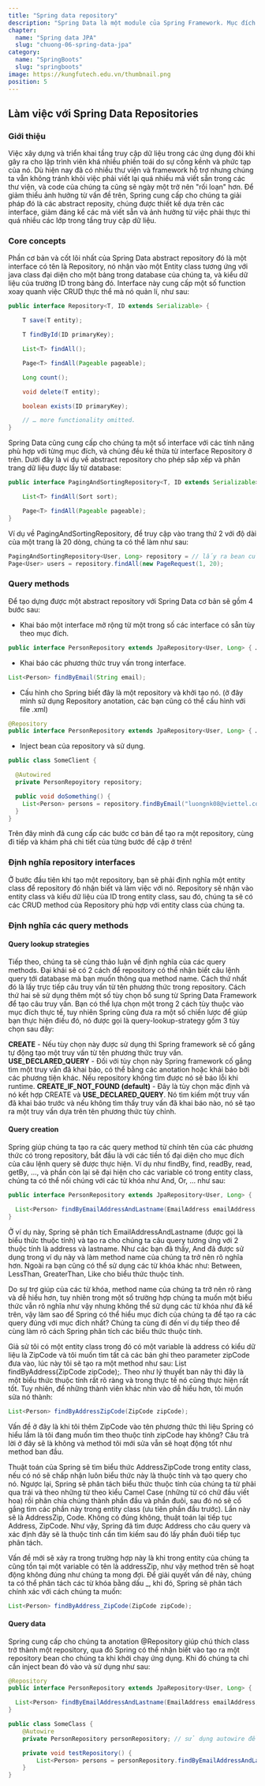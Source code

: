 ```yaml
---
title: "Spring data repository"
description: "Spring Data là một module của Spring Framework. Mục đích của Spring Data JPA là giảm thiểu việc thực hiện quá nhiều bước để có thể implement được JPA."
chapter:
  name: "Spring data JPA"
  slug: "chuong-06-spring-data-jpa"
category:
  name: "SpringBoots"
  slug: "springboots"
image: https://kungfutech.edu.vn/thumbnail.png
position: 5
---
```


## Làm việc với Spring Data Repositories

### Giới thiệu

Việc xây dựng và triển khai tầng truy cập dữ liệu trong các ứng dụng đôi khi gây ra cho lập trình viên khá nhiều phiền toái do sự cồng kềnh và phức tạp của nó. Dù hiện nay đã có nhiều thư viện và framework hỗ trợ nhưng chúng ta vẫn không tránh khỏi việc phải viết lại quá nhiều mã viết sẵn trong các thư viện, và code của chúng ta cũng sẽ ngày một trở nên "rối loạn" hơn. Để giảm thiểu ảnh hưởng từ vấn đề trên, Spring cung cấp cho chúng ta giải pháp đó là các abstract reposity, chúng được thiết kế dựa trên các interface, giảm đáng kể các mã viết sẵn và ảnh hưởng từ việc phải thực thi quá nhiều các lớp trong tầng truy cập dữ liệu.

### Core concepts

Phần cơ bản và cốt lõi nhất của Spring Data abstract repository đó là một interface có tên là Repository, nó nhận vào một Entity class tương ứng với java class đại diện cho một bảng trong database của chúng ta, và kiểu dữ liệu của trường ID trong bảng đó. Interface này cung cấp một số function xoay quanh việc CRUD thực thể mà nó quản lí, như sau:

```java
public interface Repository<T, ID extends Serializable> {

    T save(T entity);

    T findById(ID primaryKey);

    List<T> findAll();

    Page<T> findAll(Pageable pageable);

    Long count();

    void delete(T entity);

    boolean exists(ID primaryKey);

    // … more functionality omitted.
}

```

Spring Data cũng cung cấp cho chúng ta một số interface với các tính năng phù hợp với từng mục đích, và chúng đều kế thừa từ interface Repository ở trên. Dưới đây là ví dụ về abstract repository cho phép sắp xếp và phân trang dữ liệu được lấy từ database:

```java
public interface PagingAndSortingRepository<T, ID extends Serializable> extends Repository<T, ID> {

    List<T> findAll(Sort sort);

    Page<T> findAll(Pageable pageable);
}

```

Ví dụ về PagingAndSortingRepository, để truy cập vào trang thứ 2 với độ dài của một trang là 20 dòng, chúng ta có thể làm như sau:

```java
PagingAndSortingRepository<User, Long> repository = // lấy ra bean của repository
Page<User> users = repository.findAll(new PageRequest(1, 20);
```

### Query methods

Để tạo dựng được một abstract repository với Spring Data cơ bản sẽ gồm 4 bước sau:

- Khai báo một interface mở rộng từ một trong số các interface có sẵn tùy theo mục đích.

```java
public interface PersonRepository extends JpaRepository<User, Long> { … }
```

- Khai báo các phương thức truy vấn trong interface.

```java
List<Person> findByEmail(String email);
```

- Cấu hình cho Spring biết đây là một repository và khởi tạo nó. (ở đây mình sử dụng Repository anotation, các bạn cũng có thể cấu hình với file .xml)

```java
@Repository
public interface PersonRepository extends JpaRepository<User, Long> { … }
```

- Inject bean của repository và sử dụng.

```java
public class SomeClient {

  @Autowired
  private PersonRepoyitory repository;

  public void doSomething() {
    List<Person> persons = repository.findByEmail("luongnk08@viettel.com.vn");
  }
}
```

Trên đây mình đã cung cấp các bước cơ bản để tạo ra một repository, cùng đi tiếp và khám phá chi tiết của từng bước đề cập ở trên!

### Định nghĩa repository interfaces

Ở bước đầu tiên khi tạo một repository, bạn sẽ phải định nghĩa một entity class để repository đó nhận biết và làm việc với nó. Repository sẽ nhận vào entity class và kiểu dữ liệu của ID trong entity class, sau đó, chúng ta sẽ có các CRUD method của Repository phù hợp với entity class của chúng ta.

### Định nghĩa các query methods

#### Query lookup strategies

Tiếp theo, chúng ta sẽ cùng thảo luận về định nghĩa của các query methods. Đại khái sẽ có 2 cách để repository có thể nhận biết câu lệnh query tới database mà bạn muốn thông qua method name. Cách thứ nhất đó là lấy trực tiếp câu truy vấn từ tên phương thức trong repository. Cách thứ hai sẽ sử dụng thêm một số tùy chọn bổ sung từ Spring Data Framework để tạo câu truy vấn. Bạn có thể lựa chọn một trong 2 cách tùy thuộc vào mục đích thực tế, tuy nhiên Spring cũng đưa ra một số chiến lược để giúp bạn thực hiện điều đó, nó được gọi là query-lookup-strategy gồm 3 tùy chọn sau đây:

**CREATE** - Nếu tùy chọn này được sử dụng thì Spring framework sẽ cố gắng tự động tạo một truy vấn từ tên phương thức truy vấn.
**USE_DECLARED_QUERY** - Đối với tùy chọn này Spring framework cố gắng tìm một truy vấn đã khai báo, có thể bằng các anotation hoặc khái báo bởi các phương tiện khác. Nếu repository không tìm được nó sẽ báo lỗi khi runtime.
**CREATE_IF_NOT_FOUND (default)** - Đây là tùy chọn mặc định và nó kết hợp CREATE và **USE_DECLARED_QUERY**. Nó tìm kiếm một truy vấn đã khai báo trước và nếu không tìm thấy truy vấn đã khai báo nào, nó sẽ tạo ra một truy vấn dựa trên tên phương thức tùy chỉnh.

#### Query creation

Spring giúp chúng ta tạo ra các query method từ chính tên của các phương thức có trong repository, bắt đầu là với các tiền tố đại diện cho mục đích của câu lệnh query sẽ được thực hiện. Ví dụ như findBy, find, readBy, read, getBy, ..., và phần còn lại sẽ đại hiện cho các variable có trong entity class, chúng ta có thể nối chúng với các từ khóa như And, Or, ... như sau:

```java
public interface PersonRepository extends JpaRepository<User, Long> {

  List<Person> findByEmailAddressAndLastname(EmailAddress emailAddress, String lastname);
}
```

Ở ví dụ này, Spring sẽ phân tích EmailAddressAndLastname (được gọi là biểu thức thuộc tính) và tạo ra cho chúng ta câu query tương ứng với 2 thuộc tính là address và lastname. Như các bạn đã thấy, And đã được sử dụng trong ví dụ này và làm method name của chúng ta trở nên rõ nghĩa hơn. Ngoài ra bạn cũng có thể sử dụng các từ khóa khác như: Between, LessThan, GreaterThan, Like cho biểu thức thuộc tính.

Do sự trợ giúp của các từ khóa, method name của chúng ta trở nên rõ ràng và dễ hiểu hơn, tuy nhiên trong một số trường hợp chúng ta muốn một biểu thức vẫn rõ nghĩa như vậy nhưng không thể sử dụng các từ khóa như đã kể trên, vậy làm sao để Spring có thể hiểu mục đích của chúng ta để tạo ra các query đúng với mục đích nhất? Chúng ta cùng đi đến ví dụ tiếp theo để cùng làm rõ cách Spring phân tích các biểu thức thuộc tính.

Giả sử tôi có một entity class trong đó có một variable là address có kiểu dữ liệu là ZipCode và tôi muốn tìm tất cả các bản ghi theo parameter zipCode đưa vào, lúc này tôi sẽ tạo ra một method như sau: List<Person> findByAddress(ZipCode zipCode);. Theo như lý thuyết ban nãy thì đây là một biểu thức thuộc tính rất rõ ràng và trong thực tế nó cũng thực hiện rất tốt. Tuy nhiên, để những thành viên khác nhìn vào dễ hiểu hơn, tôi muốn sửa nó thành:

```java
List<Person> findByAddressZipCode(ZipCode zipCode);
```

Vấn đề ở đây là khi tôi thêm ZipCode vào tên phương thức thì liệu Spring có hiểu lầm là tôi đang muốn tìm theo thuộc tính zipCode hay không? Câu trả lời ở đây sẽ là không và method tôi mới sửa vẫn sẽ hoạt động tốt như method ban đầu.

Thuật toán của Spring sẽ tìm biểu thức AddressZipCode trong entity class, nếu có nó sẽ chấp nhận luôn biểu thức này là thuộc tính và tạo query cho nó. Ngược lại, Spring sẽ phân tách biểu thức thuộc tính của chúng ta từ phải qua trái và theo những từ theo kiểu Camel Case (những từ có chữ đầu viết hoa) rồi phân chia chúng thành phần đầu và phần đuôi, sau đó nó sẽ cố gắng tìm các phần này trong entity class (ưu tiên phần đầu trước). Lần này sẽ là AddressZip, Code. Không có đúng không, thuật toán lại tiếp tục Address, ZipCode. Như vậy, Spring đã tìm được Address cho câu query và xác định đây sẽ là thuộc tính cần tìm kiếm sau đó lấy phần đuôi tiếp tục phân tách.

Vấn đề mới sẽ xảy ra trong trường hợp này là khi trong entity của chúng ta cũng tồn tại một variable có tên là addressZip, như vậy method trên sẽ hoạt động không đúng như chúng ta mong đợi. Để giải quyết vấn đề này, chúng ta có thể phân tách các từ khóa bằng dấu \_, khi đó, Spring sẽ phân tách chính xác với cách chúng ta muốn:

```java
List<Person> findByAddress_ZipCode(ZipCode zipCode);
```

#### Query data

Spring cung cấp cho chúng ta anotation @Repository giúp chú thích class trở thành một repository, qua đó Spring có thể nhận biết vào tạo ra một repository bean cho chúng ta khi khởi chạy ứng dụng. Khi đó chúng ta chỉ cần inject bean đó vào và sử dụng như sau:

```java
@Repository
public interface PersonRepository extends JpaRepository<User, Long> {

  List<Person> findByEmailAddressAndLastname(EmailAddress emailAddress, String lastname);
}

public class SomeClass {
    @Autowire
    private PersonRepository personRepository; // sử dụng autowire để inject bean

    private void testRepository() {
        List<Person> persons = personRepository.findByEmailAddressAndLastname("luongnk08@viettel.com.vn", "luong");
    }
}
```
